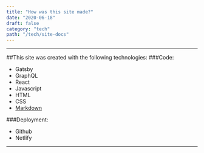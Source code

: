 ```yaml
---
title: "How was this site made?"
date: "2020-06-18"
draft: false
category: "tech"
path: "/tech/site-docs"
---
```


---

##This site was created with the following technologies:
###Code:

- Gatsby
- GraphQL
- React
- Javascript
- HTML
- CSS
- <a href="https://www.markdownguide.org/cheat-sheet/" target="_blank">Markdown</a>

###Deployment:

- Github
- Netlify

---
